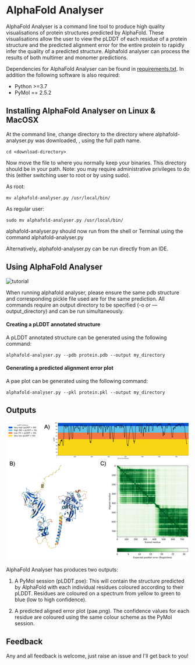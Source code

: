 # AlphaFold Analyser

AlphaFold Analyser is a command line tool to produce high quality visualisations of protein structures predicted by AlphaFold. These visualisations allow the user to view the pLDDT of each residue of a protein structure and the predicted alignment error for the entire protein to rapidly infer the quality of a predicted structure. Alphafold analyser can process the results of both multimer and monomer predictions.

Dependencies for AlphaFold Analyser can be found in [requirements.txt](https://github.com/Orpowell/alphafold-analyser/blob/master/requirements.txt). In addition the following software is also required:
- Python >=3.7
- PyMol == 2.5.2

## Installing AlphaFold Analyser on Linux & MacOSX

At the command line, change directory to the directory where alphafold-analyser.py was downloaded, , using the full path name.

	cd <download-directory>

Now move the file to where you normally keep your binaries. This directory should be in your path. Note: you may require administrative privileges to do this (either switching user to root or by using sudo).

As root:

	mv alphafold-analyser.py /usr/local/bin/

As regular user:

	sudo mv alphafold-analyser.py /usr/local/bin/

alphafold-analyser.py should now run from the shell or Terminal using the command alphafold-analyser.py

Alternatively, alphafold-analyser.py can be run directly from an IDE.

## Using AlphaFold Analyser

![tutorial](https://github.com/Orpowell/alphafold-analyser/blob/main/img/tutorial.gif)

When running alphafold analyser,  please ensure the same pdb structure and corresponding pickle file used are for the same prediction. All commands require an output directory to be specified (-o or —output_directory) and can be run simultaneously.  

#### Creating a pLDDT annotated structure
A pLDDT annotated structure can be generated using the following command:

	alphafold-analyser.py --pdb protein.pdb --output my_directory

#### Generating a predicted alignment error plot
A pae plot can be generated using the following command:

	alphafold-analyser.py --pkl protein.pkl --output my_directory

## Outputs

![outputs](https://github.com/Orpowell/alphafold-analyser/blob/main/img/outputs.png)

AlphaFold Analyser has produces two outputs:

1. A PyMol session (pLDDT.pse): This will contain the structure predicted by AlphaFold with each individual residues coloured according to their pLDDT.  Residues are coloured on a spectrum from yellow to green to blue (low to high confidence).

2. A predicted aligned error plot (pae.png).  The confidence values for each residue are coloured using the same colour scheme as the PyMol session.

## Feedback

Any and all feedback is welcome, just raise an issue and I'll get back to you!





